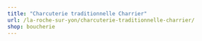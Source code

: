 ```yaml
---
title: "Charcuterie traditionnelle Charrier"
url: /la-roche-sur-yon/charcuterie-traditionnelle-charrier/
shop: boucherie
---
```

